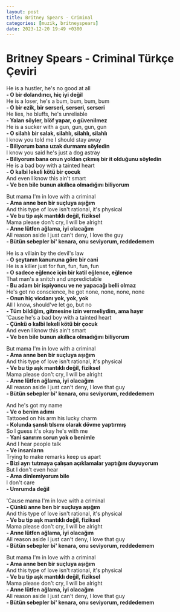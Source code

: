 ```yaml
---
layout: post
title: Britney Spears - Criminal
categories: [muzik, britneyspears]
date: 2023-12-20 19:49 +0300
---
```


# Britney Spears - Criminal Türkçe Çeviri

He is a hustler, he's no good at all <br>
**- O bir dolandırıcı, hiç iyi değil <br>**
He is a loser, he's a bum, bum, bum, bum <br>
**- O bir ezik, bir serseri, serseri, serseri <br>**
He lies, he bluffs, he's unreliable <br>
**- Yalan söyler, blöf yapar, o güvenilmez <br>**
He is a sucker with a gun, gun, gun, gun <br>
**- O silahlı bir salak, silahlı, silahlı, silahlı <br>**
I know you told me I should stay away <br>
**- Biliyorum bana uzak durmamı söyledin <br>**
I know you said he's just a dog astray <br>
**- Biliyorum bana onun yoldan çıkmış bir it olduğunu söyledin <br>**
He is a bad boy with a tainted heart <br>
**- O kalbi lekeli kötü bir çocuk <br>**
And even I know this ain't smart <br>
**- Ve ben bile bunun akıllıca olmadığını biliyorum**

But mama I'm in love with a criminal <br>
**- Ama anne ben bir suçluya aşığım <br>**
And this type of love isn't rational, it's physical <br>
**- Ve bu tip aşk mantıklı değil, fiziksel <br>**
Mama please don't cry, I will be alright <br>
**- Anne lütfen ağlama, iyi olacağım <br>**
All reason aside I just can't deny, I love the guy <br>
**- Bütün sebepler bi' kenara, onu seviyorum, reddedemem**

He is a villain by the devil's law <br>
**- O şeytanın kanununa göre bir cani <br>**
He is a killer just for fun, fun, fun, fun <br>
**- O sadece eğlence için bir katil eğlence, eğlence <br>**
That man's a snitch and unpredictable <br>
**- Bu adam bir ispiyoncu ve ne yapacağı belli olmaz <br>**
He's got no conscience, he got none, none, none, none <br>
**- Onun hiç vicdanı yok, yok, yok <br>**
All I know, should've let go, but no <br>
**- Tüm bildiğim, gitmesine izin vermeliydim, ama hayır <br>**
'Cause he's a bad boy with a tainted heart <br>
**- Çünkü o kalbi lekeli kötü bir çocuk<br>**
And even I know this ain't smart <br>
**- Ve ben bile bunun akıllıca olmadığını biliyorum <br>**

But mama I'm in love with a criminal <br>
**- Ama anne ben bir suçluya aşığım <br>**
And this type of love isn't rational, it's physical <br>
**- Ve bu tip aşk mantıklı değil, fiziksel <br>**
Mama please don't cry, I will be alright <br>
**- Anne lütfen ağlama, iyi olacağım <br>**
All reason aside I just can't deny, I love that guy <br>
**- Bütün sebepler bi' kenara, onu seviyorum, reddedemem**

And he's got my name <br>
**- Ve o benim adımı <br>**
Tattooed on his arm his lucky charm <br>
**- Kolunda şanslı tılsımı olarak dövme yaptırmış <br>**
So I guess it's okay he's with me <br>
**- Yani sanırım sorun yok o benimle <br>**
And I hear people talk <br>
**- Ve insanların <br>**
Trying to make remarks keep us apart <br>
**- Bizi ayrı tutmaya çalışan açıklamalar yaptığını duyuyorum <br>**
But I don't even hear <br>
**- Ama dinlemiyorum bile <br>**
I don't care <br>
**- Umrumda değil <br>**

'Cause mama I'm in love with a criminal <br>
**- Çünkü anne ben bir suçluya aşığım <br>**
And this type of love isn't rational, it's physical <br>
**- Ve bu tip aşk mantıklı değil, fiziksel <br>**
Mama please don't cry, I will be alright <br>
**- Anne lütfen ağlama, iyi olacağım <br>**
All reason aside I just can't deny, I love that guy <br>
**- Bütün sebepler bi' kenara, onu seviyorum, reddedemem**

But mama I'm in love with a criminal <br>
**- Ama anne ben bir suçluya aşığım <br>**
And this type of love isn't rational, it's physical <br>
**- Ve bu tip aşk mantıklı değil, fiziksel <br>**
Mama please don't cry, I will be alright <br>
**- Anne lütfen ağlama, iyi olacağım <br>**
All reason aside I just can't deny, I love that guy <br>
**- Bütün sebepler bi' kenara, onu seviyorum, reddedemem**